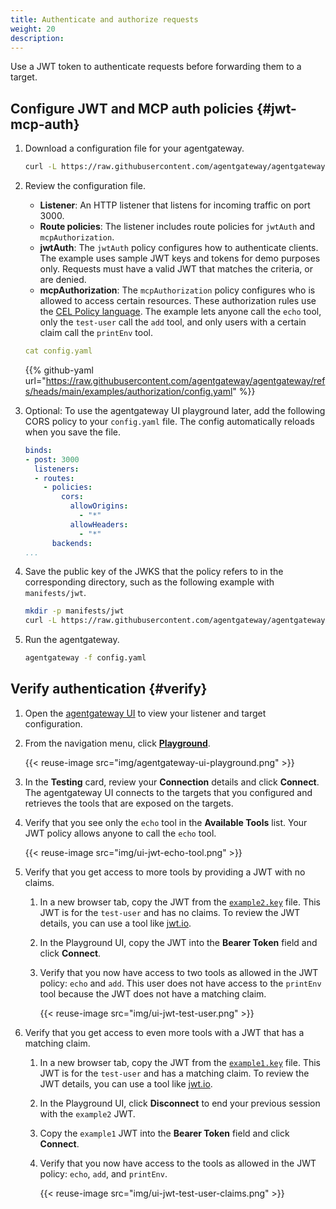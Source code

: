 ```yaml
---
title: Authenticate and authorize requests
weight: 20
description: 
---
```


Use a JWT token to authenticate requests before forwarding them to a target. 

## Configure JWT and MCP auth policies {#jwt-mcp-auth}

1. Download a configuration file for your agentgateway.

   ```sh
   curl -L https://raw.githubusercontent.com/agentgateway/agentgateway/refs/heads/main/examples/authorization/config.yaml -o config.yaml
   ```

2. Review the configuration file.
   * **Listener**: An HTTP listener that listens for incoming traffic on port 3000. 
   * **Route policies**: The listener includes route policies for `jwtAuth` and `mcpAuthorization`. 
   * **jwtAuth**: The `jwtAuth` policy configures how to authenticate clients. The example uses sample JWT keys and tokens for demo purposes only. Requests must have a valid JWT that matches the criteria, or are denied.
   * **mcpAuthorization**: The `mcpAuthorization` policy configures who is allowed to access certain resources. These authorization rules use the [CEL Policy language](https://cel.dev/). The example lets anyone call the `echo` tool, only the `test-user` call the `add` tool, and only users with a certain claim call the `printEnv` tool.
   
   ```yaml
   cat config.yaml
   ```
   
   {{% github-yaml url="https://raw.githubusercontent.com/agentgateway/agentgateway/refs/heads/main/examples/authorization/config.yaml" %}}

3. Optional: To use the agentgateway UI playground later, add the following CORS policy to your `config.yaml` file. The config automatically reloads when you save the file.
      
      ```yaml
      binds:
      - post: 3000
        listeners:
        - routes:
          - policies:
              cors:
                allowOrigins:
                  - "*"
                allowHeaders:
                  - "*"
            backends:
      ...
      ```

4. Save the public key of the JWKS that the policy refers to in the corresponding directory, such as the following example with `manifests/jwt`.
   
   ```sh
   mkdir -p manifests/jwt
   curl -L https://raw.githubusercontent.com/agentgateway/agentgateway/refs/heads/main/manifests/jwt/pub-key -o manifests/jwt/pub-key
   ```

5. Run the agentgateway. 
   ```sh
   agentgateway -f config.yaml
   ```
   
## Verify authentication {#verify}

1. Open the [agentgateway UI](http://localhost:15000/ui/) to view your listener and target configuration.

2. From the navigation menu, click [**Playground**](http://localhost:15000/ui/playground/).
      
      {{< reuse-image src="img/agentgateway-ui-playground.png" >}}

3. In the **Testing** card, review your **Connection** details and click **Connect**. The agentgateway UI connects to the targets that you configured and retrieves the tools that are exposed on the targets. 
   
4. Verify that you see only the `echo` tool in the **Available Tools** list. Your JWT policy allows anyone to call the `echo` tool.
   
   {{< reuse-image src="img/ui-jwt-echo-tool.png" >}}

5. Verify that you get access to more tools by providing a JWT with no claims.

   1. In a new browser tab, copy the JWT from the [`example2.key`](https://github.com/agentgateway/agentgateway/blob/main/manifests/jwt/example2.key) file. This JWT is for the `test-user` and has no claims. To review the JWT details, you can use a tool like [jwt.io](https://jwt.io/).

   2. In the Playground UI, copy the JWT into the **Bearer Token** field and click **Connect**.

   3. Verify that you now have access to two tools as allowed in the JWT policy: `echo` and `add`. This user does not have access to the `printEnv` tool because the JWT does not have a matching claim.
   
      {{< reuse-image src="img/ui-jwt-test-user.png" >}}

6. Verify that you get access to even more tools with a JWT that has a matching claim.

   1. In a new browser tab, copy the JWT from the [`example1.key`](https://github.com/agentgateway/agentgateway/blob/main/manifests/jwt/example1.key) file. This JWT is for the `test-user` and has a matching claim. To review the JWT details, you can use a tool like [jwt.io](https://jwt.io/).

   2. In the Playground UI, click **Disconnect** to end your previous session with the `example2` JWT.
   
   3. Copy the `example1` JWT into the **Bearer Token** field and click **Connect**.

   4. Verify that you now have access to the tools as allowed in the JWT policy: `echo`, `add`, and `printEnv`.
   
      {{< reuse-image src="img/ui-jwt-test-user-claims.png" >}}
